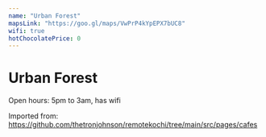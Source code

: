 ```yaml
---
name: "Urban Forest"
mapsLink: "https://goo.gl/maps/VwPrP4kYpEPX7bUC8"
wifi: true
hotChocolatePrice: 0
---
```


# Urban Forest

Open hours: 5pm to 3am, has wifi

Imported from: https://github.com/thetronjohnson/remotekochi/tree/main/src/pages/cafes 